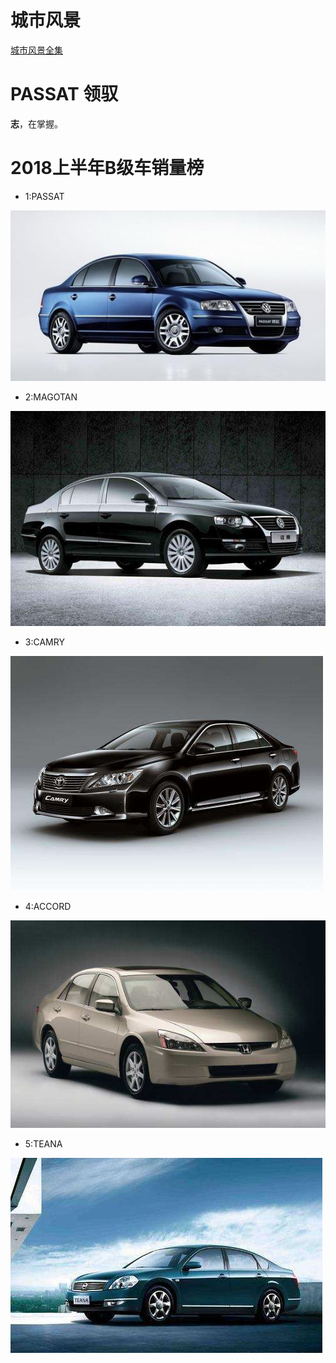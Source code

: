 # 城市风景
[城市风景全集](http://www.tensorflow.org)

# PASSAT 领驭
  **志**，在掌握。
  
# 2018上半年B级车销量榜

* 1:PASSAT

![PASSAT](https://github.com/PHAETON175/test-007/blob/master/file01/PASSAT.jpg?raw=true)

* 2:MAGOTAN

![MAGOTAN](https://github.com/PHAETON175/test-007/blob/master/file01/MAGOTAN.jpg?raw=true)

* 3:CAMRY

![CAMRY](https://github.com/PHAETON175/test-007/blob/master/file01/CAMRY.jpg?raw=true)

* 4:ACCORD

![ACCORD](https://github.com/PHAETON175/test-007/blob/master/file01/ACCORD.jpg?raw=true)

* 5:TEANA

![TEANA](https://github.com/PHAETON175/test-007/blob/master/file01/TEANA.jpg?raw=true)
